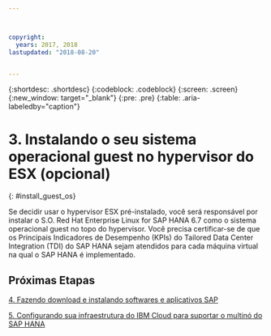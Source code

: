```yaml
---



copyright:
  years: 2017, 2018
lastupdated: "2018-08-20"


---
```


{:shortdesc: .shortdesc}
{:codeblock: .codeblock}
{:screen: .screen}
{:new_window: target="_blank"}
{:pre: .pre}
{:table: .aria-labeledby="caption"}

# 3. Instalando o seu sistema operacional guest no hypervisor do ESX (opcional)
{: #install_guest_os}

Se decidir usar o hypervisor ESX pré-instalado, você será responsável por instalar o S.O. Red Hat Enterprise Linux for SAP HANA 6.7 como o sistema operacional guest no topo do hypervisor. Você precisa certificar-se de que os Principais Indicadores de Desempenho (KPIs) do Tailored Data Center Integration (TDI) do SAP HANA sejam atendidos para cada máquina virtual na qual o SAP HANA é implementado.

## Próximas Etapas

  [4. Fazendo download e instalando softwares e aplicativos SAP](/docs/infrastructure/sap-hana/hana-installing-SAP-landscape.html)

  [5. Configurando sua infraestrutura do IBM Cloud para suportar o multinó do SAP HANA](/docs/infrastructure/sap-hana/hana-multi-node.html)
